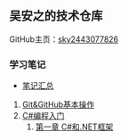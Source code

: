 ## 吴安之的技术仓库

GitHub主页：[sky2443077826](https://github.com/sky2443077826/) 

### 学习笔记

* [笔记汇总](https://github.com/sky2443077826/My-Notes/tree/master) 
1. [Git&GitHub基本操作](https://github.com/sky2443077826/My-Notes/blob/d35d36650c5800e32589b47ea6c4427f7319cce4/Git&GitHUb/Git&GitHub.md) 
2. [C#编程入门](https://github.com/sky2443077826/My-Notes/tree/master/CSharp) 
    1. [第一章 C#和.NET框架](https://github.com/sky2443077826/My-Notes/blob/b2376920c263cafa7a26d5755aa9623b6a90ffd8/CSharp/01-C%23&.NET.md)

